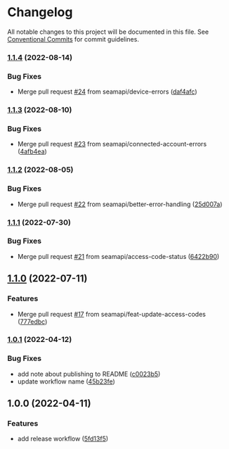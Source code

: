 # Changelog

All notable changes to this project will be documented in this file. See
[Conventional Commits](https://conventionalcommits.org) for commit guidelines.

### [1.1.4](https://github.com/seamapi/python/compare/v1.1.3...v1.1.4) (2022-08-14)


### Bug Fixes

* Merge pull request [#24](https://github.com/seamapi/python/issues/24) from seamapi/device-errors ([daf4afc](https://github.com/seamapi/python/commit/daf4afcbd5576fdd48592f896c174eb7bd9f160f))

### [1.1.3](https://github.com/seamapi/python/compare/v1.1.2...v1.1.3) (2022-08-10)


### Bug Fixes

* Merge pull request [#23](https://github.com/seamapi/python/issues/23) from seamapi/connected-account-errors ([4afb4ea](https://github.com/seamapi/python/commit/4afb4ea81801cb042de592c279916ca72985429b))

### [1.1.2](https://github.com/seamapi/python/compare/v1.1.1...v1.1.2) (2022-08-05)


### Bug Fixes

* Merge pull request [#22](https://github.com/seamapi/python/issues/22) from seamapi/better-error-handling ([25d007a](https://github.com/seamapi/python/commit/25d007a4feaaab4e0fe94bcb528ec79dc8326915))

### [1.1.1](https://github.com/seamapi/python/compare/v1.1.0...v1.1.1) (2022-07-30)


### Bug Fixes

* Merge pull request [#21](https://github.com/seamapi/python/issues/21) from seamapi/access-code-status ([6422b90](https://github.com/seamapi/python/commit/6422b907f342e48e542f304915b8f3b3be747e68))

## [1.1.0](https://github.com/seamapi/python/compare/v1.0.1...v1.1.0) (2022-07-11)


### Features

* Merge pull request [#17](https://github.com/seamapi/python/issues/17) from seamapi/feat-update-access-codes ([777edbc](https://github.com/seamapi/python/commit/777edbcb1f26f16edc0bdedfc25564af64bac91b))

### [1.0.1](https://github.com/seamapi/python/compare/v1.0.0...v1.0.1) (2022-04-12)


### Bug Fixes

* add note about publishing to README ([c0023b5](https://github.com/seamapi/python/commit/c0023b5fd6da50f238a60ec7ab7262e82f91c96c))
* update workflow name ([45b23fe](https://github.com/seamapi/python/commit/45b23feff7c692cfc13c4e9d5734ebe0ea0d1482))

## 1.0.0 (2022-04-11)


### Features

* add release workflow ([5fd13f5](https://github.com/seamapi/python/commit/5fd13f5d3b941a3118345a98aa7deed54b10039a))
